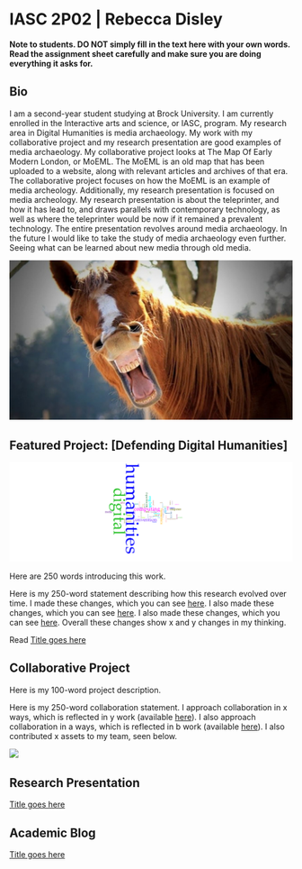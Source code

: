 # IASC 2P02 | Rebecca Disley

**Note to students. DO NOT simply fill in the text here with your own words. Read the assignment sheet carefully and make sure you are doing everything it asks for.**

## Bio

I am a second-year student studying at Brock University. I am currently enrolled in the Interactive arts and science, or IASC, program. My research area in Digital Humanities is media archaeology. My work with my collaborative project and my research presentation are good examples of media archaeology. My collaborative project looks at The Map Of Early Modern London, or MoEML. The MoEML is an old map that has been uploaded to a website, along with relevant articles and archives of that era. The collaborative project focuses on how the MoEML is an example of media archeology. Additionally, my research presentation is focused on media archeology. My research presentation is about the teleprinter, and how it has lead to, and draws parallels with contemporary technology, as well as where the teleprinter would be now if it remained a prevalent technology. The entire presentation revolves around media archaeology. In the future I would like to take the study of media archaeology even further. Seeing what can be learned about new media through old media. 

![](images/horseface.jpg)

## Featured Project: [Defending Digital Humanities]

![](images/DHImage.png)

Here are 250 words introducing this work.

Here is my 250-word statement describing how this research evolved over time. I made these changes, which you can see [here](https://github.com/IascAtBrock/IASC-2P02/commit/e988a63313929f7cbc1ec1fcda305aa3e536a342). I also made these changes, which you can see [here](https://github.com/IascAtBrock/IASC-2P02/commit/a778e6e587cb17d99e430e18bae3e4e0d0d128b5). I also made these changes, which you can see [here](https://github.com/IascAtBrock/IASC-2P02/commit/2a63e808d7e977fbf58a29a5626189876dbf1934). Overall these changes show x and y changes in my thinking.

Read [Title goes here](blog)

## Collaborative Project

Here is my 100-word project description.

Here is my 250-word collaboration statement. I approach collaboration in x ways, which is reflected in y work (available [here](https://github.com/IascAtBrock/IASC-2P02-TeamPresentations/commit/5ffe79e41eabd264a3ebece22f74ebaa9de748c6)). I also approach collaboration in a ways, which is reflected in b work (available [here](https://github.com/IascAtBrock/IASC-2P02-TeamPresentations/commit/2ae52b7e79c421887a29001ff5d54b49d09c7026)). I also contributed x assets to my team, seen below.

![](images/collaboration.jpg)


## Research Presentation

[Title goes here](reveal/index.html)

## Academic Blog

[Title goes here](blog)

